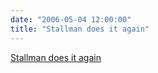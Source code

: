 ```yaml
---
date: "2006-05-04 12:00:00"
title: "Stallman does it again"
---
```


[Stallman does it again](/lemire/blog/2006/05-04-stallman-does-it-again)

